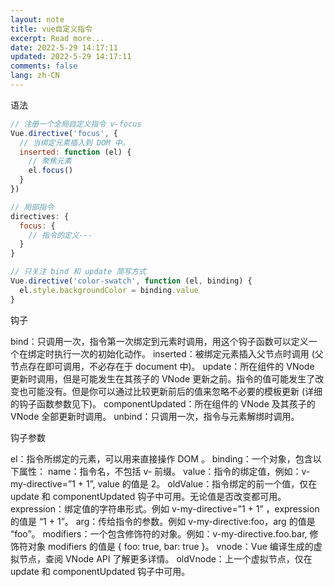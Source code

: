 ```yaml
---
layout: note
title: vue自定义指令
excerpt: Read more...
date: 2022-5-29 14:17:11
updated: 2022-5-29 14:17:11
comments: false
lang: zh-CN
---
```


语法

```js
// 注册一个全局自定义指令 v-focus
Vue.directive('focus', {
  // 当绑定元素插入到 DOM 中。
  inserted: function (el) {
    // 聚焦元素
    el.focus()
  }
})

// 局部指令
directives: {
  focus: {
    // 指令的定义---
  }
}

// 只关注 bind 和 update 简写方式
Vue.directive('color-swatch', function (el, binding) {
  el.style.backgroundColor = binding.value
}
```

钩子

bind：只调用一次，指令第一次绑定到元素时调用，用这个钩子函数可以定义一个在绑定时执行一次的初始化动作。
inserted：被绑定元素插入父节点时调用 (父节点存在即可调用，不必存在于 document 中)。
update：所在组件的 VNode 更新时调用，但是可能发生在其孩子的 VNode 更新之前。指令的值可能发生了改变也可能没有。但是你可以通过比较更新前后的值来忽略不必要的模板更新 (详细的钩子函数参数见下)。
componentUpdated：所在组件的 VNode 及其孩子的 VNode 全部更新时调用。
unbind：只调用一次，指令与元素解绑时调用。

钩子参数

el：指令所绑定的元素，可以用来直接操作 DOM 。
binding：一个对象，包含以下属性：
name：指令名，不包括 v- 前缀。
value：指令的绑定值，例如：v-my-directive=”1 + 1”, value 的值是 2。
oldValue：指令绑定的前一个值，仅在 update 和 componentUpdated 钩子中可用。无论值是否改变都可用。
expression：绑定值的字符串形式。例如 v-my-directive=”1 + 1” ，expression 的值是 “1 + 1”。
arg：传给指令的参数。例如 v-my-directive:foo，arg 的值是 “foo”。
modifiers：一个包含修饰符的对象。例如：v-my-directive.foo.bar, 修饰符对象 modifiers 的值是 { foo: true, bar: true }。
vnode：Vue 编译生成的虚拟节点，查阅 VNode API 了解更多详情。
oldVnode：上一个虚拟节点，仅在 update 和 componentUpdated 钩子中可用。


  